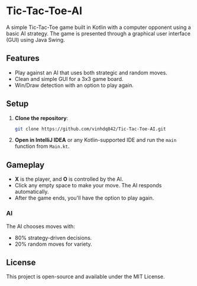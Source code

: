 # Tic-Tac-Toe-AI

A simple Tic-Tac-Toe game built in Kotlin with a computer opponent using a basic AI strategy. The game is presented through a graphical user interface (GUI) using Java Swing.

## Features

- Play against an AI that uses both strategic and random moves.
- Clean and simple GUI for a 3x3 game board.
- Win/Draw detection with an option to play again.

## Setup

1. **Clone the repository**:
   ```bash
   git clone https://github.com/vinhdq842/Tic-Tac-Toe-AI.git
   ```

2. **Open in IntelliJ IDEA** or any Kotlin-supported IDE and run the `main` function from `Main.kt`.

## Gameplay

* **X** is the player, and **O** is controlled by the AI.
* Click any empty space to make your move. The AI responds automatically.
* After the game ends, you'll have the option to play again.

### AI

The AI chooses moves with:

* 80% strategy-driven decisions.
* 20% random moves for variety.

## License

This project is open-source and available under the MIT License.